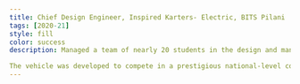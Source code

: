 ```yaml
---
title: Chief Design Engineer, Inspired Karters- Electric, BITS Pilani
tags: [2020-21]
style: fill
color: success
description: Managed a team of nearly 20 students in the design and manufacturing of our team’s first Formula Student Electric Vehicle, guiding the project from initial concept to final delivery. Coordinated efforts across multiple subsystems, ensuring smooth communication and alignment between design, engineering, and production teams. Oversaw task distribution, set timelines, and resolved technical challenges to keep the project on schedule while maintaining high-quality standards.

The vehicle was developed to compete in a prestigious national-level competition featuring top engineering teams from across India. Despite it being our first attempt at building an electric vehicle, our team’s dedication, problem-solving abilities, and innovative thinking resulted in a successful performance, securing us 2nd place in the event. This achievement not only showcased our technical capabilities but also reflected the strength of teamwork and effective leadership.
---
```

